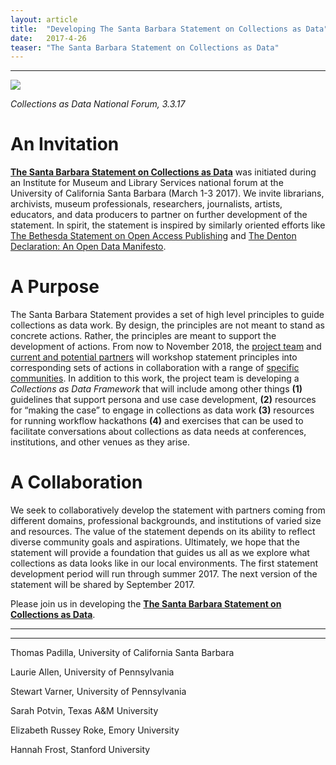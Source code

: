 ```yaml
---
layout: article
title:  "Developing The Santa Barbara Statement on Collections as Data"
date:   2017-4-26 
teaser: "The Santa Barbara Statement on Collections as Data"
---
```

---
![](http://collectionsasdata.github.io/affinity.gif)

*Collections as Data National Forum, 3.3.17* 

# An Invitation
[**The Santa Barbara Statement on Collections as Data**](https://collectionsasdata.github.io/statement/) was initiated during an Institute for Museum and Library Services national forum at the University of California Santa Barbara (March 1-3 2017). We invite librarians, archivists, museum professionals, researchers, journalists, artists, educators, and data producers to partner on further development of the statement. In spirit, the statement is inspired by similarly oriented efforts like [The Bethesda Statement on Open Access Publishing](http://legacy.earlham.edu/~peters/fos/bethesda.htm) and [The Denton Declaration: An Open Data Manifesto](https://openaccess.unt.edu/denton-declaration).

# A Purpose
The Santa Barbara Statement provides a set of high level principles to guide collections as data work. By design, the principles are not meant to stand as concrete actions. Rather, the principles are meant to support the development of actions. From now to November 2018, the [project team](https://collectionsasdata.github.io/team/) and [current and potential partners](https://collectionsasdata.github.io/partners/) will workshop statement principles into corresponding sets of actions in collaboration with a range of [specific communities](https://collectionsasdata.github.io/events/). In addition to this work, the project team is developing a *Collections as Data Framework* that will include among other things **(1)** guidelines that support persona and use case development, **(2)** resources for “making the case” to engage in collections as data work **(3)** resources for running workflow hackathons **(4)** and exercises that can be used to facilitate conversations about collections as data needs at conferences, institutions, and other venues as they arise.  

# A Collaboration

We seek to collaboratively develop the statement with partners coming from different domains, professional backgrounds, and institutions of varied size and resources. The value of the statement depends on its ability to reflect diverse community goals and aspirations. Ultimately, we hope that the statement will provide a foundation that guides us all as we explore what collections as data looks like in our local environments. The first statement development period will run through summer 2017. The next version of the statement will be shared by September 2017.

Please join us in developing the [**The Santa Barbara Statement on Collections as Data**](https://collectionsasdata.github.io/statement/). 

---
---
Thomas Padilla, University of California Santa Barbara

Laurie Allen, University of Pennsylvania

Stewart Varner, University of Pennsylvania

Sarah Potvin, Texas A&M University

Elizabeth Russey Roke, Emory University

Hannah Frost, Stanford University 

